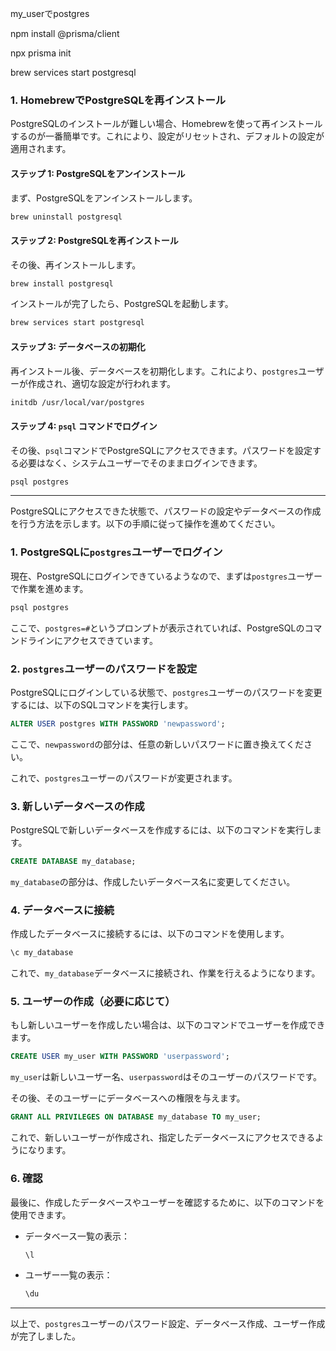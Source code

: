 my_userでpostgres

npm install @prisma/client

npx prisma init

brew services start postgresql

### 1. HomebrewでPostgreSQLを再インストール

PostgreSQLのインストールが難しい場合、Homebrewを使って再インストールするのが一番簡単です。これにより、設定がリセットされ、デフォルトの設定が適用されます。

#### ステップ 1: PostgreSQLをアンインストール

まず、PostgreSQLをアンインストールします。

```bash
brew uninstall postgresql
```

#### ステップ 2: PostgreSQLを再インストール

その後、再インストールします。

```bash
brew install postgresql
```

インストールが完了したら、PostgreSQLを起動します。

```bash
brew services start postgresql
```

#### ステップ 3: データベースの初期化

再インストール後、データベースを初期化します。これにより、`postgres`ユーザーが作成され、適切な設定が行われます。

```bash
initdb /usr/local/var/postgres
```

#### ステップ 4: `psql` コマンドでログイン

その後、`psql`コマンドでPostgreSQLにアクセスできます。パスワードを設定する必要はなく、システムユーザーでそのままログインできます。

```bash
psql postgres
```

---

PostgreSQLにアクセスできた状態で、パスワードの設定やデータベースの作成を行う方法を示します。以下の手順に従って操作を進めてください。

### 1. PostgreSQLに`postgres`ユーザーでログイン

現在、PostgreSQLにログインできているようなので、まずは`postgres`ユーザーで作業を進めます。

```bash
psql postgres
```

ここで、`postgres=#`というプロンプトが表示されていれば、PostgreSQLのコマンドラインにアクセスできています。

### 2. `postgres`ユーザーのパスワードを設定

PostgreSQLにログインしている状態で、`postgres`ユーザーのパスワードを変更するには、以下のSQLコマンドを実行します。

```sql
ALTER USER postgres WITH PASSWORD 'newpassword';
```

ここで、`newpassword`の部分は、任意の新しいパスワードに置き換えてください。

これで、`postgres`ユーザーのパスワードが変更されます。

### 3. 新しいデータベースの作成

PostgreSQLで新しいデータベースを作成するには、以下のコマンドを実行します。

```sql
CREATE DATABASE my_database;
```

`my_database`の部分は、作成したいデータベース名に変更してください。

### 4. データベースに接続

作成したデータベースに接続するには、以下のコマンドを使用します。

```sql
\c my_database
```

これで、`my_database`データベースに接続され、作業を行えるようになります。

### 5. ユーザーの作成（必要に応じて）

もし新しいユーザーを作成したい場合は、以下のコマンドでユーザーを作成できます。

```sql
CREATE USER my_user WITH PASSWORD 'userpassword';
```

`my_user`は新しいユーザー名、`userpassword`はそのユーザーのパスワードです。

その後、そのユーザーにデータベースへの権限を与えます。

```sql
GRANT ALL PRIVILEGES ON DATABASE my_database TO my_user;
```

これで、新しいユーザーが作成され、指定したデータベースにアクセスできるようになります。

### 6. 確認

最後に、作成したデータベースやユーザーを確認するために、以下のコマンドを使用できます。

- データベース一覧の表示：

  ```sql
  \l
  ```

- ユーザー一覧の表示：
  ```sql
  \du
  ```

---

以上で、`postgres`ユーザーのパスワード設定、データベース作成、ユーザー作成が完了しました。
